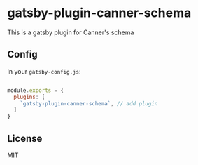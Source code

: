 # gatsby-plugin-canner-schema

This is a gatsby plugin for Canner's schema

## Config

In your `gatsby-config.js`:

```js

module.exports = {
  plugins: [
    `gatsby-plugin-canner-schema`, // add plugin
  ]
}
```

## License

MIT
